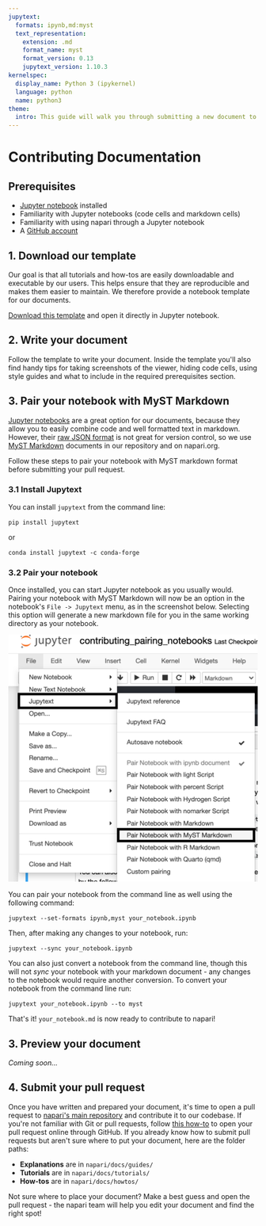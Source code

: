 ```yaml
---
jupytext:
  formats: ipynb,md:myst
  text_representation:
    extension: .md
    format_name: myst
    format_version: 0.13
    jupytext_version: 1.10.3
kernelspec:
  display_name: Python 3 (ipykernel)
  language: python
  name: python3
theme:
  intro: This guide will walk you through submitting a new document to napari.org.
---
```


# Contributing Documentation

## Prerequisites
- [Jupyter notebook](https://jupyter.org/) installed
- Familiarity with Jupyter notebooks (code cells and markdown cells)
- Familiarity with using napari through a Jupyter notebook
- A [GitHub account](https://github.com)
## 1. Download our template

Our goal is that all tutorials and how-tos are easily downloadable and executable by our users. 
This helps ensure that they are reproducible and makes them easier to maintain. 
We therefore provide a notebook template for our documents.
 
[Download this template](???) and open it directly in Jupyter notebook. 

## 2. Write your document

Follow the template to write your document. Inside the template you'll also find handy tips for taking screenshots of the viewer,
hiding code cells, using style guides and what to include in the required prerequisites section.

## 3. Pair your notebook with MyST Markdown

[Jupyter notebooks](https://jupyter.org/) are a great option for our documents, because they allow you to easily combine code and well formatted text in markdown. 
However, their [raw JSON format](https://numpy.org/numpy-tutorials/content/pairing.html#background) is not great for version control, so we use [MyST Markdown](https://myst-parser.readthedocs.io/en/latest/) documents in our repository and on napari.org.  

Follow these steps to pair your notebook with MyST markdown format before submitting your pull request.

### 3.1 Install Jupytext
You can install `jupytext` from the command line:

```
pip install jupytext
```

or

```
conda install jupytext -c conda-forge
```

### 3.2 Pair your notebook
Once installed, you can start Jupyter notebook as you usually would. Pairing your notebook with MyST Markdown
 will now be an option in the notebook's `File -> Jupytext` menu, as in the screenshot below. Selecting this option will generate a new markdown file
 for you in the same working directory as your notebook.

![Screenshot of Jupyter Notebook with File -> Jupytext menu open and Pair Notebook with MyST Markdown selected.](assets/jupyter_jupytext.png)

You can pair your notebook from the command line as well using the following command:

```
jupytext --set-formats ipynb,myst your_notebook.ipynb
```

Then, after making any changes to your notebook, run:

```
jupytext --sync your_notebook.ipynb
```

You can also just convert a notebook from the command line, though this will not *sync* your notebook with your markdown document - any changes to the notebook would require another conversion. To convert your notebook from the command line run:

```
jupytext your_notebook.ipynb --to myst
```

That's it! `your_notebook.md` is now ready to contribute to napari!

## 3. Preview your document

*Coming soon...*
## 4. Submit your pull request

Once you have written and prepared your document, it's time to open a pull request to [napari's main repository](https://github.com/napari/napari) and contribute it to our codebase. 
If you're not familiar with Git or pull requests, follow [this how-to](./how_to_submit_pr_online.md) to open your pull request online through GitHub. 
If you already know how to submit pull requests but aren't sure where to put your document, here are the folder paths:

- **Explanations** are in `napari/docs/guides/`
- **Tutorials** are in `napari/docs/tutorials/`
- **How-tos** are in `napari/docs/howtos/`

Not sure where to place your document? Make a best guess and open the pull request - the napari team will
help you edit your document and find the right spot!
